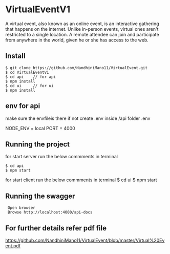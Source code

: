 # VirtualEventV1
A virtual event, also known as an online event, is an interactive gathering that happens on the internet. Unlike in-person events, virtual ones aren't restricted to a single location. A remote attendee can join and participate from anywhere in the world, given he or she has access to the web.
## Install

    $ git clone https://github.com/NandhiniMano11/VirtualEvent.git
    $ cd VirtualEventV1
    $ cd api    // for api 
    $ npm install
    $ cd ui     // for ui
    $ npm install
## env for api 
  make sure the envfileis there if not create .env inside /api folder
 .env
  
NODE_ENV = local
PORT = 4000 

## Running the project
  for start server run the below commments in terminal 

    $ cd api 
    $ npm start
    
  for start client run the below commments in terminal 
    $ cd ui 
    $ npm start

## Running the swagger 
     Open browser 
     Browse http://localhost:4000/api-docs 

## For further details refer pdf file 
https://github.com/NandhiniMano11/VirtualEvent/blob/master/Virtual%20Event.pdf
